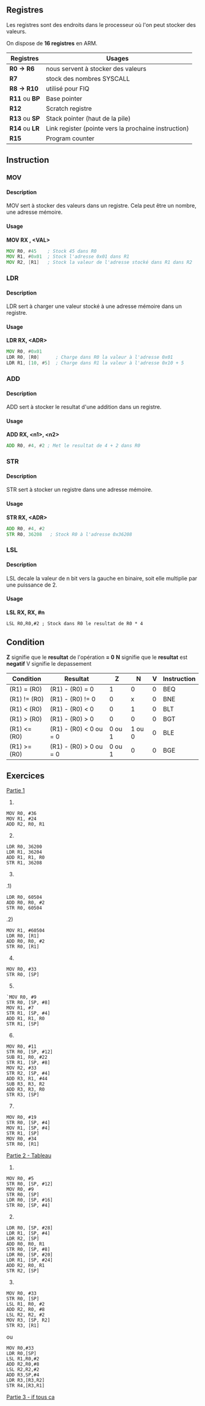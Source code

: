 ## __Registres__

Les registres sont des endroits dans le processeur où l'on peut stocker des valeurs.

On dispose de **16 registres** en ARM.

| Registres         | Usages                                               |
| ----------------- | ---------------------------------------------------- |
| **R0 -> R6**      | nous servent à stocker des valeurs                   |
| **R7**            | stock des nombres SYSCALL                            |
| **R8 -> R10**     | utilisé pour FIQ                                     |
| **R11** ou **BP** | Base pointer                                         |
| **R12**           | Scratch registre                                     |
| **R13** ou **SP** | Stack pointer (haut de la pile)                      |
| **R14** ou **LR** | Link register (pointe vers la prochaine instruction) |
| **R15**           | Program counter                                                     |


## __Instruction__

### __MOV__

#### Description

MOV sert à stocker des valeurs dans un registre. Cela peut être un nombre, une adresse mémoire.

#### Usage

**MOV RX , \<VAL>**
 
```asm
MOV R0, #45    ; Stock 45 dans R0
MOV R1, #0x01  ; Stock l'adresse 0x01 dans R1
MOV R2, [R1]   ; Stock la valeur de l'adresse stocké dans R1 dans R2
```


### __LDR__

#### Description

LDR sert à charger une valeur stocké à une adresse mémoire dans un registre.

#### Usage

**LDR RX, \<ADR>**

```asm
MOV R0, #0x01
LDR R0, [R0]      ; Charge dans R0 la valeur à l'adresse 0x01
LDR R1, [10, #5]  ; Charge dans R1 la valeur à l'adresse 0x10 + 5
```


### __ADD__

#### Description

ADD sert à stocker le resultat d'une addition dans un registre.

#### Usage

**ADD RX, \<n1>, \<n2>**

```asm
ADD R0, #4, #2 ; Met le resultat de 4 + 2 dans R0
```


### __STR__

#### Description

STR sert à stocker un registre dans une adresse mémoire.

#### Usage

**STR RX, \<ADR>**

```asm
ADD R0, #4, #2
STR R0, 36208   ; Stock R0 à l'adresse 0x36208
```


### __LSL__

#### Description

LSL decale la valeur de n bit vers la gauche en binaire, soit elle multiplie par une puissance de 2.

#### Usage

**LSL RX, RX, \#n**

```
LSL R0,R0,#2 ; Stock dans R0 le resultat de R0 * 4
```


## __Condition__

**Z** signifie que le **resultat** de l'opération **= 0**
**N** signifie que le **resultat** est **negatif**
V signifie le depassement

| Condition    | Resultat               | Z      | N      | V   | Instruction |
| ------------ | ---------------------- | ------ | ------ | --- | ----------- |
| (R1) = (R0)  | (R1) - (R0) = 0        | 1      | 0      | 0   | BEQ         |
| (R1) != (R0) | (R1) - (R0) != 0       | 0      | x      | 0   | BNE         |
| (R1) < (R0)  | (R1) - (R0) < 0        | 0      | 1      | 0   | BLT         |
| (R1) > (R0)  | (R1) - (R0) > 0        | 0      | 0      | 0   | BGT         |
| (R1) <= (R0) | (R1) - (R0) < 0 ou = 0 | 0 ou 1 | 1 ou 0 | 0   | BLE         |
| (R1) >= (R0) | (R1) - (R0) > 0 ou = 0 | 0 ou 1 | 0      | 0   | BGE            |

## __Exercices__

<u>Partie 1</u>

1)

```
MOV R0, #36
MOV R1, #24
ADD R2, R0, R1
```

2)

```
LDR R0, 36200
LDR R1, 36204
ADD R1, R1, R0
STR R1, 36208
```

3)
.1)

```
LDR R0, 60504
ADD R0, R0, #2
STR R0, 60504
```

.2)

```
MOV R1, #60504
LDR R0, [R1]
ADD R0, R0, #2
STR R0, [R1]
```

4)

```
MOV R0, #33
STR R0, [SP]
```

5)
```
`MOV R0, #9
STR R0, [SP, #8]
MOV R1, #7
STR R1, [SP, #4]
ADD R1, R1, R0
STR R1, [SP]
```

6)

```
MOV R0, #11
STR R0, [SP, #12]
SUB R1, R0, #22
STR R1, [SP, #8]
MOV R2, #33
STR R2, [SP, #4]
ADD R3, R1, #44
SUB R3, R3, R2
ADD R3, R3, R0
STR R3, [SP]
```

7)

```
MOV R0, #19
STR R0, [SP, #4]
MOV R1, [SP, #4]
STR R1, [SP]
MOV R0, #34
STR R0, [R1]
```

<u>Partie 2 - Tableau</u> 

1)

```
MOV R0, #5
STR R0, [SP, #12]
MOV R0, #9
STR R0, [SP]
LDR R0, [SP, #16]
STR R0, [SP, #4]
```

2)

```
LDR R0, [SP, #28]
LDR R1, [SP, #4]
LDR R2, [SP]
ADD R0, R0, R1
STR R0, [SP, #8]
LDR R0, [SP, #20]
LDR R1, [SP, #24]
ADD R2, R0, R1
STR R2, [SP]
```

3)

```
MOV R0, #33
STR R0, [SP]
LSL R1, R0, #2
ADD R2, R0, #8
LSL R2, R2, #2
MOV R3, [SP, R2]
STR R3, [R1]
```

ou

```
MOV R0,#33
LDR R0,[SP]
LSL R1,R0,#2
ADD R2,R0,#8
LSL R2,R2,#2
ADD R3,SP,#4
LDR R3,[R3,R2]
STR R4,[R3,R1]
```

<u>Partie 3 - if tous ca</u>

